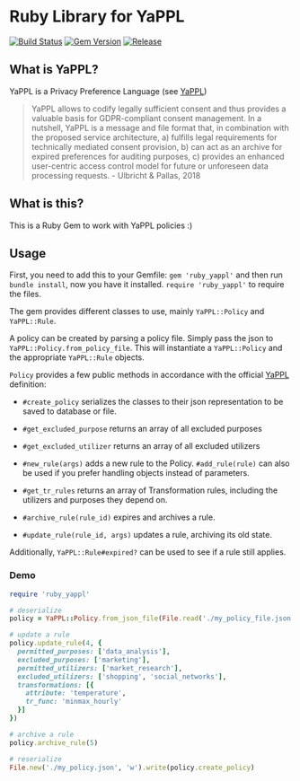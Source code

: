 # Ruby Library for YaPPL

[![Build Status](https://travis-ci.com/TPei/ruby_yappl.svg?branch=master)](https://travis-ci.com/TPei/ruby_yappl)
[![Gem Version](https://badge.fury.io/rb/ruby_yappl.svg)](https://rubygems.org/gems/ruby_yappl)
[![Release](https://img.shields.io/github/release/tpei/ruby_yappl.svg)](https://github.com/TPei/ruby_yappl/releases)

## What is YaPPL?

YaPPL is a Privacy Preference Language (see [YaPPL](https://github.com/maroulb/YaPPL))

> YaPPL allows to codify legally sufficient consent and thus provides a valuable basis for GDPR-compliant consent management. In a nutshell, YaPPL is a message and file format that, in combination with the proposed service architecture, a) fulfills legal requirements for technically mediated consent provision, b) can act as an archive for expired preferences for auditing purposes, c) provides an enhanced user-centric access control model for future or unforeseen data processing requests. - Ulbricht & Pallas, 2018


## What is this?

This is a Ruby Gem to work with YaPPL policies :)

## Usage

First, you need to add this to your Gemfile: `gem 'ruby_yappl'` and then
run `bundle install`, now you have it installed. `require 'ruby_yappl'` to require the files.

The gem provides different classes to use, mainly `YaPPL::Policy` and `YaPPL::Rule`.

A policy can be created by parsing a policy file. Simply pass the json to `YaPPL::Policy.from_policy_file`.
This will instantiate a `YaPPL::Policy` and the appropriate `YaPPL::Rule` objects.

`Policy` provides a few public methods in accordance with the official
[YaPPL](https://github.com/maroulb/YaPPL) definition:

* `#create_policy` serializes the classes to their json representation to
be saved to database or file.

* `#get_excluded_purpose` returns an array of all excluded purposes

* `#get_excluded_utilizer` returns an array of all excluded utilizers

* `#new_rule(args)` adds a new rule to the Policy. `#add_rule(rule)` can
also be used if you prefer handling objects instead of parameters.

* `#get_tr_rules` returns an array of Transformation rules, including
the utilizers and purposes they depend on.

* `#archive_rule(rule_id)` expires and archives a rule.

* `#update_rule(rule_id, args)` updates a rule, archiving its old state.

Additionally, `YaPPL::Rule#expired?` can be used to see if a rule still applies.

### Demo
```ruby
require 'ruby_yappl'

# deserialize
policy = YaPPL::Policy.from_json_file(File.read('./my_policy_file.json'))

# update a rule
policy.update_rule(4, {
  permitted_purposes: ['data_analysis'],
  excluded_purposes: ['marketing'],
  permitted_utilizers: ['market_research'],
  excluded_utilizers: ['shopping', 'social_networks'],
  transformations: [{
    attribute: 'temperature',
    tr_func: 'minmax_hourly'
  }]
})

# archive a rule
policy.archive_rule(5)

# reserialize
File.new('./my_policy.json', 'w').write(policy.create_policy)

```

